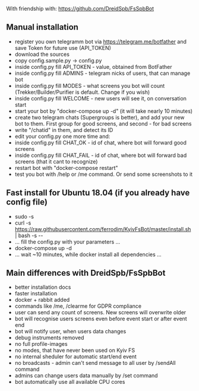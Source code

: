 With friendship with: https://github.com/DreidSpb/FsSpbBot

Manual installation
-----------------------------------
* register you own telegramm bot via https://telegram.me/botfather and save Token for future use (API_TOKEN)
* download the sources
* copy config.sample.py -> config.py
* inside config.py fill API_TOKEN - value, obtained from BotFather
* inside config.py fill ADMINS - telegram nicks of users, that can manage bot
* inside config.py fill MODES - what screens you bot will count (Trekker/Builder/Purifier is default. Change if you wish)
* inside config.py fill WELCOME - new users will see it, on conversation start
* start your bot by "docker-compose up -d" (it will take nearly 10 minutes)
* create two telegram chats (Supergroups is better), and add your new bot to them. First group for good screens, and second - for bad screens
* write "/chatid" in them, and detect its ID
* edit your config.py one more time and:
* inside config.py fill CHAT_OK - id of chat, where bot will forward good screens
* inside config.py fill CHAT_FAIL - id of chat, where bot will forward bad screens (that it cant to recognize)
* restart bot with "docker-compose restart"
* test you bot with /help or /me command. Or send some screenshots to it


Fast install for Ubuntu 18.04 (if you already have config file)
-----------------------------------
* sudo -s
* curl -s https://raw.githubusercontent.com/ferrodim/KyivFsBot/master/install.sh | bash -s --
* ... fill the config.py with your parameters ...
* docker-compose up -d
* ... wait ~10 minutes, while docker install all dependencies ...


Main differences with DreidSpb/FsSpbBot
-----------------------------------
* better installation docs
* faster installation
* docker + rabbit added
* commands like /me, /clearme for GDPR compliance
* user can send any count of screens. New screens will overwrite older
* bot will recognise users screens even before event start or after event end
* bot will notify user, when users data changes
* debug instruments removed
* no full profile-images
* no modes, that have never been used on Kyiv FS
* no internal sheduler for automatic start/end event
* no broadcasts - admin can't send message to all user by /sendAll command
* admins can change users data manually by /set command
* bot automatically use all available CPU cores
